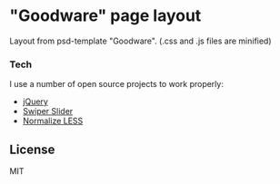 # "Goodware" page layout

Layout from psd-template "Goodware". (.css and .js files are minified)

### Tech
I use a number of open source projects to work properly:
* [jQuery]
* [Swiper Slider]
* [Normalize LESS]

License
----

MIT

[//]: # (These are reference links used in the body of this note and get stripped out when the markdown processor does its job. There is no need to format nicely because it shouldn't be seen. Thanks SO - http://stackoverflow.com/questions/4823468/store-comments-in-markdown-syntax)

   [jQuery]: <http://jquery.com>
   [Swiper Slider]: <http://idangero.us/swiper/get-started/>
   [Normalize LESS]: <https://github.com/additiveinverse/normalize.less>

